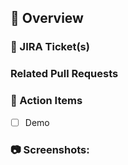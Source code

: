 ## :round_pushpin: Overview

### :ticket: JIRA Ticket(s)

### Related Pull Requests
<!--- PRs can be referenced using Github Links by starting with a `#` -->

### :station: Action Items
- [ ] Demo

### :camera: Screenshots:

